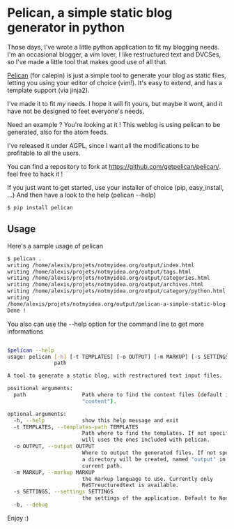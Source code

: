 # Pelican, a simple static blog generator in python


Those days, I've wrote a little python application to fit my blogging
needs. I'm an occasional blogger, a vim lover, I like restructured text
and DVCSes, so I've made a little tool that makes good use of all that.

[Pelican](http://docs.getpelican.com) (for calepin) is just a simple
tool to generate your blog as static files, letting you using your
editor of choice (vim\!). It's easy to extend, and has a template
support (via jinja2).

I've made it to fit *my* needs. I hope it will fit yours, but maybe it
wont, and it have not be designed to feet everyone's needs.

Need an example ? You're looking at it \! This weblog is using pelican
to be generated, also for the atom feeds.

I've released it under AGPL, since I want all the modifications to be
profitable to all the users.

You can find a repository to fork at
<https://github.com/getpelican/pelican/>. feel free to hack it \!

If you just want to get started, use your installer of choice (pip,
easy\_install, …) And then have a look to the help (pelican --help)

```
$ pip install pelican
```

## Usage

Here's a sample usage of pelican

``` bash
$ pelican .
writing /home/alexis/projets/notmyidea.org/output/index.html
writing /home/alexis/projets/notmyidea.org/output/tags.html
writing /home/alexis/projets/notmyidea.org/output/categories.html
writing /home/alexis/projets/notmyidea.org/output/archives.html
writing /home/alexis/projets/notmyidea.org/output/category/python.html
writing
/home/alexis/projets/notmyidea.org/output/pelican-a-simple-static-blog-generator-in-python.html
Done !
```

You also can use the --help option for the command line to get more
informations

```bash

$pelican --help
usage: pelican [-h] [-t TEMPLATES] [-o OUTPUT] [-m MARKUP] [-s SETTINGS] [-b]
               path

A tool to generate a static blog, with restructured text input files.

positional arguments:
  path                  Path where to find the content files (default is
                        "content").

optional arguments:
  -h, --help            show this help message and exit
  -t TEMPLATES, --templates-path TEMPLATES
                        Path where to find the templates. If not specified,
                        will uses the ones included with pelican.
  -o OUTPUT, --output OUTPUT
                        Where to output the generated files. If not specified,
                        a directory will be created, named "output" in the
                        current path.
  -m MARKUP, --markup MARKUP
                        the markup language to use. Currently only
                        ReSTreucturedtext is available.
  -s SETTINGS, --settings SETTINGS
                        the settings of the application. Default to None.
  -b, --debug
```

Enjoy :)
